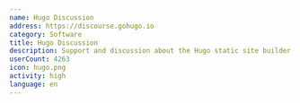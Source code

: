 ```yaml
---
name: Hugo Discussion
address: https://discourse.gohugo.io
category: Software
title: Hugo Discussion
description: Support and discussion about the Hugo static site builder.
userCount: 4263
icon: hugo.png
activity: high
language: en
---
```

